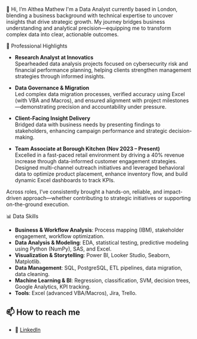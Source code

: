 👋 Hi, I’m Althea Mathew
I'm a Data Analyst currently based in London, blending a business background with technical expertise to uncover insights that drive strategic growth. My journey bridges business understanding and analytical precision—equipping me to transform complex data into clear, actionable outcomes.

🚀 Professional Highlights

- **Research Analyst at Innovatics**  
  Spearheaded data analysis projects focused on cybersecurity risk and financial performance planning, helping clients strengthen management strategies through informed insights.

- **Data Governance & Migration**  
  Led complex data migration processes, verified accuracy using Excel (with VBA and Macros), and ensured alignment with project milestones—demonstrating precision and accountability under pressure.

- **Client-Facing Insight Delivery**  
  Bridged data with business needs by presenting findings to stakeholders, enhancing campaign performance and strategic decision-making.

- **Team Associate at Borough Kitchen (Nov 2023 – Present)**  
  Excelled in a fast-paced retail environment by driving a 40% revenue increase through data-informed customer engagement strategies.  
  Designed multi-channel outreach initiatives and leveraged behavioral data to optimize product placement, enhance inventory flow, and build dynamic Excel dashboards to track KPIs.

Across roles, I’ve consistently brought a hands-on, reliable, and impact-driven approach—whether contributing to strategic initiatives or supporting on-the-ground execution.


📊 Data Skills

- **Business & Workflow Analysis**: Process mapping (IBM), stakeholder engagement, workflow optimization.  
- **Data Analysis & Modeling**: EDA, statistical testing, predictive modeling using Python (NumPy), SAS, and Excel.  
- **Visualization & Storytelling**: Power BI, Looker Studio, Seaborn, Matplotlib.  
- **Data Management**: SQL, PostgreSQL, ETL pipelines, data migration, data cleaning.  
- **Machine Learning & BI**: Regression, classification, SVM, decision trees, Google Analytics, KPI tracking.
- **Tools**: Excel (advanced VBA/Macros), Jira, Trello.

## 📫 How to reach me

- 💼 [LinkedIn](https://www.linkedin.com/in/althea-mathew/) 
